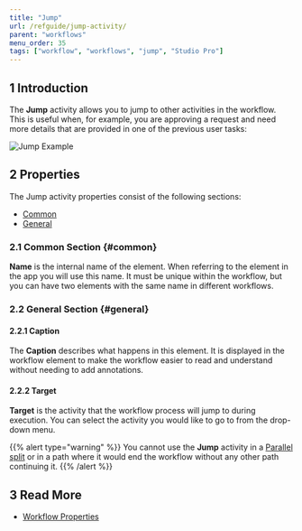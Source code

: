 ```yaml
---
title: "Jump"
url: /refguide/jump-activity/
parent: "workflows"
menu_order: 35
tags: ["workflow", "workflows", "jump", "Studio Pro"]
---
```


## 1 Introduction

The **Jump** activity allows you to jump to other activities in the workflow. This is useful when, for example, you are approving a request and need more details that are provided in one of the previous user tasks:

![Jump Example](attachments/jump-activity/jump-activity.jpg)

## 2 Properties

The Jump activity properties consist of the following sections:

* [Common](#common)
* [General](#general)

### 2.1 Common Section {#common}

**Name** is the internal name of the element. When referring to the element in the app you will use this name. It must be unique within the workflow, but you can have two elements with the same name in different workflows. 

### 2.2 General Section {#general}

#### 2.2.1 Caption

The **Caption** describes what happens in this element. It is displayed in the workflow element to make the workflow easier to read and understand without needing to add annotations.

#### 2.2.2 Target

**Target** is the activity that the workflow process will jump to during execution. You can select the activity you would like to go to from the drop-down menu. 

{{% alert type="warning" %}}
You cannot use the **Jump** activity in a [Parallel split](parallel-split) or in a path where it would end the workflow without any other path continuing it. 
{{% /alert %}}

## 3 Read More

* [Workflow Properties](workflow-properties)
